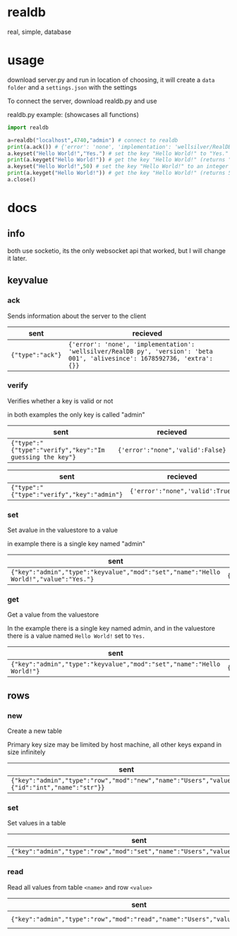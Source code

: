# realdb
real, simple, database

# usage

download server.py and run in location of choosing, it will create a ``data folder`` and a ``settings.json`` with the settings

To connect the server, download realdb.py and use

realdb.py example: (showcases all functions)

```python
import realdb

a=realdb("localhost",4740,"admin") # connect to realdb
print(a.ack()) # {'error': 'none', 'implementation': 'wellsilver/RealDB py', 'version': 'beta 001', 'alivesince': 1678592736, 'extra': {}}
a.keyset("Hello World!","Yes.") # set the key "Hello World!" to "Yes."
print(a.keyget("Hello World!")) # get the key "Hello World!" (returns "Yes.":str)
a.keyset("Hello World!",50) # set the key "Hello World!" to an integer 50
print(a.keyget("Hello World!")) # get the key "Hello World!" (returns 50:int)
a.close()
```

# docs

## info

both use socketio, its the only websocket api that worked, but I will change it later.

## keyvalue

### ack

Sends information about the server to the client

| sent | recieved |
| ---- | -------- |
| ``{"type":"ack"}`` | ``{'error': 'none', 'implementation': 'wellsilver/RealDB py', 'version': 'beta 001', 'alivesince': 1678592736, 'extra': {}}`` |

### verify

Verifies whether a key is valid or not

in both examples the only key is called "admin"

| sent | recieved |
| ---- | -------- |
| ``{"type":"{"type":"verify","key":"Im guessing the key"}`` | ``{'error':"none",'valid':False}`` |

| sent | recieved |
| ---- | -------- |
| ``{"type":"{"type":"verify","key":"admin"}`` | ``{'error':"none",'valid':True}`` |

### set

Set avalue in the valuestore to a value

in example there is a single key named "admin"

| sent | recieved |
| ---- | -------- |
| ``{"key":"admin","type":"keyvalue","mod":"set","name":"Hello World!","value":"Yes."}`` | ``{"error":"none"}`` |

### get

Get a value from the valuestore

In the example there is a single key named admin, and in the valuestore there is a value named ``Hello World!`` set to ``Yes.``

| sent | recieved |
| ---- | -------- |
| ``{"key":"admin","type":"keyvalue","mod":"set","name":"Hello World!"}`` | ``{"error":"none","value":"Yes."}`` |

## rows

### new

Create a new table

Primary key size may be limited by host machine, all other keys expand in size infinitely

| sent | recieved |
| ---- | -------- |
| ``{"key":"admin","type":"row","mod":"new","name":"Users","values":{"id":"int","name":"str"}}`` | ``{"error":"none"}`` |

### set

Set values in a table


| sent | recieved |
| ---- | -------- |
| ``{"key":"admin","type":"row","mod":"set","name":"Users","values":values}`` | ``{"error":"none"}`` |

### read

Read all values from table ``<name>`` and row ``<value>``

| sent | recieved |
| ---- | -------- |
| ``{"key":"admin","type":"row","mod":"read","name":"Users","value":"5005"}`` | ``{"error":"none","data":{}}`` |